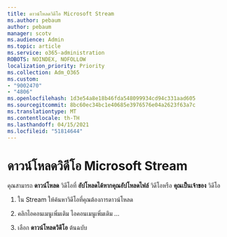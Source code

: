 ```yaml
---
title: ดาวน์โหลดวิดีโอ Microsoft Stream
ms.author: pebaum
author: pebaum
manager: scotv
ms.audience: Admin
ms.topic: article
ms.service: o365-administration
ROBOTS: NOINDEX, NOFOLLOW
localization_priority: Priority
ms.collection: Adm_O365
ms.custom:
- "9002470"
- "4806"
ms.openlocfilehash: 1d3e54a8e18b46fda548099934cd94c331aad605
ms.sourcegitcommit: 8bc60ec34bc1e40685e3976576e04a2623f63a7c
ms.translationtype: MT
ms.contentlocale: th-TH
ms.lasthandoff: 04/15/2021
ms.locfileid: "51814644"
---
```

# <a name="download-microsoft-stream-videos"></a>ดาวน์โหลดวิดีโอ Microsoft Stream

คุณสามารถ **ดาวน์โหลด** วิดีโอที่ **อัปโหลดได้หากคุณอัปโหลดไฟล์** วิดีโอหรือ **คุณเป็นเจ้าของ** วิดีโอ

1. ใน Stream ให้ค้นหาวิดีโอที่คุณต้องการดาวน์โหลด

2. คลิกไอคอนเมนูเพิ่มเติม ไอคอนเมนูเพิ่มเติม *...*

3. เลือก **ดาวน์โหลดวิดีโอ** ต้นฉบับ
